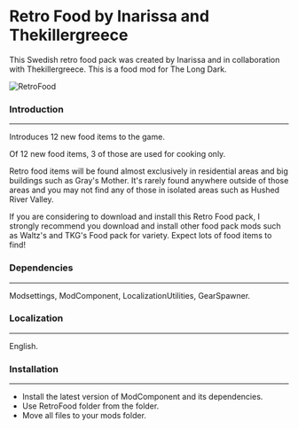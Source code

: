 # Retro Food by Inarissa and Thekillergreece
 This Swedish retro food pack was created by Inarissa and in collaboration with Thekillergreece. This is a food mod for The Long Dark.

![RetroFood](https://github.com/Thekillergreece/Retro-Food/assets/95387832/1d79396a-b834-4b76-b641-63e1381b83ac)

### Introduction
---
Introduces 12 new food items to the game.

Of 12 new food items, 3 of those are used for cooking only.

Retro food items will be found almost exclusively in residential areas and big buildings such as Gray's Mother. It's rarely found anywhere outside of those areas and you may not find any of those in isolated areas such as Hushed River Valley.

If you are considering to download and install this Retro Food pack, I strongly recommend you download and install other food pack mods such as Waltz's and TKG's Food pack for variety. Expect lots of food items to find!

### Dependencies
---
Modsettings, ModComponent, LocalizationUtilities, GearSpawner.

### Localization
---
English.

### Installation
---
- Install the latest version of ModComponent and its dependencies.
- Use RetroFood folder from the folder.
- Move all files to your mods folder.
